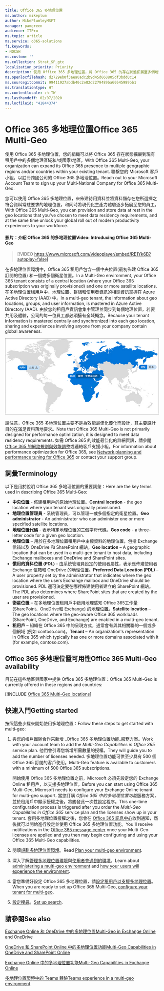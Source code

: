 ```yaml
---
title: Office 365 多地理位置
ms.author: mikeplum
author: MikePlumleyMSFT
manager: pamgreen
audience: ITPro
ms.topic: article
ms.service: o365-solutions
f1.keywords:
- NOCSH
ms.custom: ''
ms.collection: Strat_SP_gtc
localization_priority: Priority
description: 使用 Office 365 多地理位置，將 Office 365 的存在狀態拓展至多個地理區域。
ms.openlocfilehash: d2729eb0f3aea0adc2b9d45d660805df3bdd0c14
ms.sourcegitcommit: 99411927abdb40c2e82d2279489ba60545989bb1
ms.translationtype: HT
ms.contentlocale: zh-TW
ms.lasthandoff: 02/07/2020
ms.locfileid: "41844374"
---
```

# <a name="office-365-multi-geo"></a><span data-ttu-id="139b6-103">Office 365 多地理位置</span><span class="sxs-lookup"><span data-stu-id="139b6-103">Office 365 Multi-Geo</span></span>

<span data-ttu-id="139b6-104">使用 Office 365 多地理位置，您的組織可以將 Office 365 存在狀態擴展到現有租用戶中的多個地理區域和/或國家/地區。</span><span class="sxs-lookup"><span data-stu-id="139b6-104">With Office 365 Multi-Geo, your organization can expand its Office 365 presence to multiple geographic regions and/or countries within your existing tenant.</span></span> <span data-ttu-id="139b6-105">聯繫您的 Microsoft 客戶小組，以註冊跨國公司的 Office 365 多地理位置。</span><span class="sxs-lookup"><span data-stu-id="139b6-105">Reach out to your Microsoft Account Team to sign up your Multi-National Company for Office 365 Multi-Geo.</span></span>
  
<span data-ttu-id="139b6-106">您可以使用 Office 365 多地理位置，來佈建待用資料並將資料儲存在您所選擇之符合資料常駐要求的地理位置，和同時將現代化生產力體驗逐步拓展至您的員工。</span><span class="sxs-lookup"><span data-stu-id="139b6-106">With Office 365 Multi-Geo, you can provision and store data at rest in the geo locations that you've chosen to meet data residency requirements, and at the same time unlock your global roll out of modern productivity experiences to your workforce.</span></span>

#### <a name="video-introducing-office-365-multi-geo"></a><span data-ttu-id="139b6-107">影片：介紹 Office 365 的多地理位置</span><span class="sxs-lookup"><span data-stu-id="139b6-107">Video: Introducing Office 365 Multi-Geo</span></span>

> [!VIDEO https://www.microsoft.com/videoplayer/embed/RE1Yk6B?autoplay=false]

<span data-ttu-id="139b6-108">在多地理位置環境中，Office 365 租用戶包含一個中央位置(最初佈建 Office 365 訂閱的位置) 和一個或多個衛星位置。</span><span class="sxs-lookup"><span data-stu-id="139b6-108">In a Multi-Geo environment, your Office 365 tenant consists of a central location (where your Office 365 subscription was originally provisioned) and one or more satellite locations.</span></span> <span data-ttu-id="139b6-109">在多地理位置租用戶中，地理位置、群組和使用者資訊的相關資訊掌握在 Azure Active Directory (AAD) 中。</span><span class="sxs-lookup"><span data-stu-id="139b6-109">In a multi-geo tenant, the information about geo locations, groups, and user information, is mastered in Azure Active Directory (AAD).</span></span> <span data-ttu-id="139b6-110">由於您的租用戶資訊會集中管理並同步到每個地理位置，若要共用及體驗，公司的每一位員工都必須擁有全域概念。</span><span class="sxs-lookup"><span data-stu-id="139b6-110">Because your tenant information is mastered centrally and synchronized into each geo location, sharing and experiences involving anyone from your company contain global awareness.</span></span>

![SharePoint 系統管理中心內多地理位置地圖的螢幕擷取畫面](media/multi-geo-world-map.png)

<span data-ttu-id="139b6-112">請注意，Office 365 多地理位置主要不是為效能最佳化優化而設計，其主要設計目的在滿足資料落地要求。</span><span class="sxs-lookup"><span data-stu-id="139b6-112">Note that Office 365 Multi-Geo is not primarily designed for performance optimization, it is designed to meet data residency requirements.</span></span> <span data-ttu-id="139b6-113">如需 Office 365 的效能最佳化的詳細資訊，請參閱 [ Office 365 的網路規劃與效能調整](https://support.office.com/article/e5f1228c-da3c-4654-bf16-d163daee8848)或連絡客戶支援小組。</span><span class="sxs-lookup"><span data-stu-id="139b6-113">For information about performance optimization for Office 365, see [Network planning and performance tuning for Office 365](https://support.office.com/article/e5f1228c-da3c-4654-bf16-d163daee8848) or contact your support group.</span></span>

## <a name="terminology"></a><span data-ttu-id="139b6-114">詞彙</span><span class="sxs-lookup"><span data-stu-id="139b6-114">Terminology</span></span>

<span data-ttu-id="139b6-115">以下是用於說明 Office 365 多地理位置的重要詞彙：</span><span class="sxs-lookup"><span data-stu-id="139b6-115">Here are the key terms used in describing Office 365 Multi-Geo:</span></span>

- <span data-ttu-id="139b6-116">**中央位置** - 佈建租用戶的原始地理位置。</span><span class="sxs-lookup"><span data-stu-id="139b6-116">**Central location** - the geo location where your tenant was originally provisioned.</span></span>
- <span data-ttu-id="139b6-117">**地理位置管理員** - 系統管理員，可以管理一或多個指定的衛星位置。</span><span class="sxs-lookup"><span data-stu-id="139b6-117">**Geo administrator** - An administrator who can administer one or more specified satellite locations.</span></span>
- <span data-ttu-id="139b6-118">**地理位置代碼** - 表示特定地理位置的三個字母代碼。</span><span class="sxs-lookup"><span data-stu-id="139b6-118">**Geo code** - a three-letter code for a given geo location.</span></span>
- <span data-ttu-id="139b6-119">**地理位置** – 用於在多地理位置租用戶中主控資料的地理位置，包括 Exchange 信箱以及 OneDrive 和 SharePoint 網站。</span><span class="sxs-lookup"><span data-stu-id="139b6-119">**Geo location** – A geographic location that can be used in a multi-geo tenant to host data, including Exchange mailboxes and OneDrive and SharePoint sites.</span></span>
- <span data-ttu-id="139b6-120">**慣用的資料位置 (PDL)** - 由系統管理員設定的使用者屬性，表示應佈建使用者 Exchange 信箱和 OneDrive 的地理位置。</span><span class="sxs-lookup"><span data-stu-id="139b6-120">**Preferred Data Location (PDL)** – A user property set by the administrator that indicates where the geo location where the users Exchange mailbox and OneDrive should be provisioned.</span></span> <span data-ttu-id="139b6-121">PDL 還可決定要在哪裡佈建使用者建立的 SharePoint 網站。</span><span class="sxs-lookup"><span data-stu-id="139b6-121">The PDL also determines where SharePoint sites that are created by the user are provisioned.</span></span>
- <span data-ttu-id="139b6-122">**衛星位置** – 在多地理位置租用戶中啟用地理感知 Office 365工作量 (SharePoint、OneDrive和 Exchange) 的地理位置。</span><span class="sxs-lookup"><span data-stu-id="139b6-122">**Satellite location** – The geo locations where the geo-aware Office 365 workloads (SharePoint, OneDrive, and Exchange) are enabled in a multi-geo tenant.</span></span>
- <span data-ttu-id="139b6-123">**租用戶** – 組織在 Office 365 中的呈現方式，通常會有與其相關聯的一個或多個網域 (例如 contoso.com)。</span><span class="sxs-lookup"><span data-stu-id="139b6-123">**Tenant** – An organization's representation in Office 365 which typically has one or more domains associated with it (for example, contoso.com).</span></span>

## <a name="office-365-multi-geo-availability"></a><span data-ttu-id="139b6-124">Office 365 多地理位置可用性</span><span class="sxs-lookup"><span data-stu-id="139b6-124">Office 365 Multi-Geo availability</span></span>

<span data-ttu-id="139b6-125">目前在這些地區與國家中提供 Office 365 多地理位置：</span><span class="sxs-lookup"><span data-stu-id="139b6-125">Office 365 Multi-Geo is currently offered in these regions and countries:</span></span>

[!INCLUDE [Office 365 Multi-Geo locations](includes/office-365-multi-geo-locations.md)]

## <a name="getting-started"></a><span data-ttu-id="139b6-126">快速入門</span><span class="sxs-lookup"><span data-stu-id="139b6-126">Getting started</span></span>

<span data-ttu-id="139b6-127">按照這些步驟來開始使用多地理位置：</span><span class="sxs-lookup"><span data-stu-id="139b6-127">Follow these steps to get started with multi-geo:</span></span>

1. <span data-ttu-id="139b6-128">與您的帳戶團隊合作來新增 _Office 365 多地理位置功能_服務方案。</span><span class="sxs-lookup"><span data-stu-id="139b6-128">Work with your account team to add the _Multi-Geo Capabilities in Office 365_ service plan.</span></span> <span data-ttu-id="139b6-129">他們會引導您新增所需數量的授權。</span><span class="sxs-lookup"><span data-stu-id="139b6-129">They will guide you to add the number of licenses needed.</span></span> <span data-ttu-id="139b6-130">多地理位置功能可供至少具有 500 個 Office 365 訂閱的客戶使用。</span><span class="sxs-lookup"><span data-stu-id="139b6-130">Multi-Geo feature is available to customers with a minimum of 500 Office 365 subscriptions.</span></span>

   <span data-ttu-id="139b6-131">開始使用 Office 365 多地理位置之前，Microsoft 必須先設定您的 Exchange Online 租用戶，以支援多地理位置。</span><span class="sxs-lookup"><span data-stu-id="139b6-131">Before you can start using Office 365 Multi-Geo, Microsoft needs to configure your Exchange Online tenant for multi-geo support.</span></span> <span data-ttu-id="139b6-132">當您訂購 *Office 365 中的多地理位置功能*服務方案，並於租用戶中顯示授權之後，將觸發此一次性設定程序。</span><span class="sxs-lookup"><span data-stu-id="139b6-132">This one-time configuration process is triggered after you order the *Multi-Geo Capabilities in Office 365* service plan and the licenses show up in your tenant.</span></span> <span data-ttu-id="139b6-133">套用多地理位置授權之後，您會在 [Office 365 訊息中心](https://support.office.com/article/38FB3333-BFCC-4340-A37B-DEDA509C2093)收到通知，然後就可以開始進行設定並使用 Office 365 多地理位置功能。</span><span class="sxs-lookup"><span data-stu-id="139b6-133">You'll receive notifications in the [Office 365 message center](https://support.office.com/article/38FB3333-BFCC-4340-A37B-DEDA509C2093) once your Multi-Geo licenses are applied and you then may begin configuring and using your Office 365 Multi-Geo capabilities.</span></span>

2. <span data-ttu-id="139b6-134">閱讀[規劃多地理位置環境](plan-for-multi-geo.md)。</span><span class="sxs-lookup"><span data-stu-id="139b6-134">Read [Plan your multi-geo environment](plan-for-multi-geo.md).</span></span>

3. <span data-ttu-id="139b6-135">深入了解[管理多地理位置環境](administering-a-multi-geo-environment.md)與[使用者會遇到的環境](multi-geo-user-experience.md)。</span><span class="sxs-lookup"><span data-stu-id="139b6-135">Learn about [administering a multi-geo environment](administering-a-multi-geo-environment.md) and [how your users will experience the environment](multi-geo-user-experience.md).</span></span>

4. <span data-ttu-id="139b6-136">當您準備好設定 Office 365 多地理位置，請[設定租用戶以支援多地理位置](multi-geo-tenant-configuration.md)。</span><span class="sxs-lookup"><span data-stu-id="139b6-136">When you are ready to set up Office 365 Multi-Geo, [configure your tenant for multi-geo](multi-geo-tenant-configuration.md).</span></span>

5. <span data-ttu-id="139b6-137">[設定搜尋](configure-search-for-multi-geo.md)。</span><span class="sxs-lookup"><span data-stu-id="139b6-137">[Set up search](configure-search-for-multi-geo.md).</span></span>

## <a name="see-also"></a><span data-ttu-id="139b6-138">請參閱</span><span class="sxs-lookup"><span data-stu-id="139b6-138">See also</span></span>

[<span data-ttu-id="139b6-139">Exchange Online 和 OneDrive 中的多地理位置</span><span class="sxs-lookup"><span data-stu-id="139b6-139">Multi-Geo in Exchange Online and OneDrive</span></span>](https://Aka.ms/GoMultiGeo)

[<span data-ttu-id="139b6-140">OneDrive 和 SharePoint Online 中的多地理位置功能</span><span class="sxs-lookup"><span data-stu-id="139b6-140">Multi-Geo Capabilities in OneDrive and SharePoint Online</span></span>](https://docs.microsoft.com/office365/enterprise/multi-geo-capabilities-in-onedrive-and-sharepoint-online-in-office-365)

[<span data-ttu-id="139b6-141">Exchange Online 中的多地理位置功能</span><span class="sxs-lookup"><span data-stu-id="139b6-141">Multi-Geo Capabilities in Exchange Online</span></span>](https://docs.microsoft.com/office365/enterprise/multi-geo-capabilities-in-exchange-online)

[<span data-ttu-id="139b6-142">多地理位置環境中的 Teams 體驗</span><span class="sxs-lookup"><span data-stu-id="139b6-142">Teams experience in a multi-geo environment</span></span>](https://docs.microsoft.com/microsoftteams/teams-experience-o365odb-spo-multi-geo)
